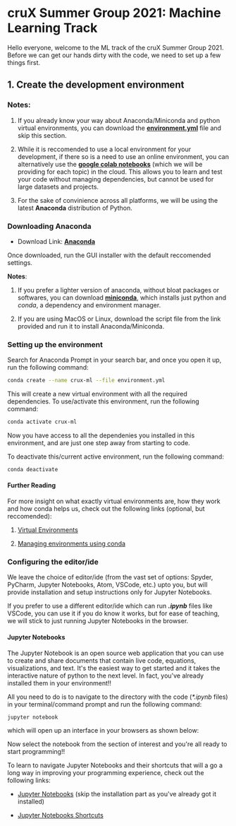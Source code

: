 # cruX Summer Group 2021: Machine Learning Track

Hello everyone, welcome to the ML track of the cruX Summer Group 2021. Before we can get our hands dirty with the code, we need to set up a few things first.

## 1. Create the development environment

### Notes:

1. If you already know your way about Anaconda/Miniconda and python virtual environments, you can download the **[environment.yml](https://github.com/majimearun/crux-ml-summer-group-2022/environment.yml)** file and skip this section.

2. While it is reccomended to use a local environment for your development, if there so is a need to use an online environment, you can alternatively use the **[google colab notebooks](https://colab.research.google.com/notebooks/intro.ipynb)** (which we will be providing for each topic) in the cloud. This allows you to learn and test your code without managing dependencies, but cannot be used for large datasets and projects.

3. For the sake of convinience across all platforms, we will be using the latest **Anaconda** distribution of Python.

### Downloading Anaconda

- Download Link: **[Anaconda](https://www.anaconda.com/products/distribution)**

Once downloaded, run the GUI installer with the default reccomended settings.

**Notes**:

1. If you prefer a lighter version of anaconda, without bloat packages or softwares, you can download **[miniconda](https://docs.conda.io/en/latest/miniconda.html)**, which installs just python and _conda_, a dependency and environment manager.

2. If you are using MacOS or Linux, download the script file from the link provided and run it to install Anaconda/Miniconda.

### Setting up the environment

Search for Anaconda Prompt in your search bar, and once you open it up, run the following command:

```bash
conda create --name crux-ml --file environment.yml
```

This will create a new virtual environment with all the required dependencies.
To use/activate this environment, run the following command:

```bash
conda activate crux-ml
```

Now you have access to all the dependenies you installed in this environment, and are just one step away from starting to code.

To deactivate this/current active environment, run the following command:

```bash
conda deactivate
```

#### Further Reading

For more insight on what exactly virtual environments are, how they work and how conda helps us, check out the following links (optional, but reccomended):

1. [Virtual Environments](https://whiteboxml.com/blog/the-definitive-guide-to-python-virtual-environments-with-conda)

2. [Managing environments using conda](https://docs.conda.io/projects/conda/en/latest/user-guide/tasks/manage-environments.html)

### Configuring the editor/ide

We leave the choice of editor/ide (from the vast set of options: Spyder, PyCharm, Jupyter Notebooks, Atom, VSCode, etc.) upto you, but will provide installation and setup instructions only for Jupyter Notebooks.

If you prefer to use a different editor/ide which can run **_.ipynb_** files like VSCode, you can use it if you do know it works, but for ease of teaching, we will stick to just running Jupyter Notebooks in the browser.

#### Jupyter Notebooks

The Jupyter Notebook is an open source web application that you can use to create and share documents that contain live code, equations, visualizations, and text. It's the easiest way to get started and it takes the interactive nature of python to the next level. In fact, you've already installed them in your environment!!

All you need to do is to navigate to the directory with the code (_\*.ipynb_ files) in your terminal/command prompt and run the following command:

```bash
jupyter notebook
```

which will open up an interface in your browsers as shown below:

Now select the notebook from the section of interest and you're all ready to start programming!!

To learn to navigate Jupyter Notebooks and their shortcuts that will a go a long way in improving your programming experience, check out the following links:

- [Jupyter Notebooks](https://www.youtube.com/watch?v=HW29067qVWk) (skip the installation part as you've already got it installed)

- [Jupyter Notebooks Shortcuts](https://towardsdatascience.com/jypyter-notebook-shortcuts-bf0101a98330)

